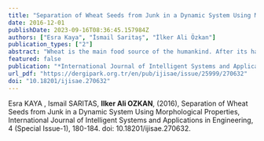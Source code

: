 ```yaml
---
title: "Separation of Wheat Seeds from Junk in a Dynamic System Using Morphological Properties"
date: 2016-12-01
publishDate: 2023-09-16T08:36:45.157984Z
authors: ["Esra Kaya", "İsmail Saritaş", "İlker Ali Özkan"]
publication_types: ["2"]
abstract: "Wheat is the main food source of the humankind. After its harvest, it goes through many procedures from its separation from chaff to its packaging. With the development in technology, many of these procedures are realized with automatic systems which saves the manufacturer the cost of labour, time and provides the customer with more quality food. One of the main concerns of quality food production is to provide a customer with the product in its purest form which means the product must be separated from all foreign matters. In this study, type-1252 durum wheat seeds have been separated from junk using the morphological properties of wheat seeds through the uncompressed video image taken with the camera Prosilica GT2000c. The main references for the quality measurement of wheat seeds are the shape and the dimensions of a wheat seed. Aiming for high quality wheat grain storage with no junk, this article has adopted various image processing techniques from image preprocessing to feature extraction. The image processing has been realized in a computer environment and the results show that the image processing is successful and the detection of wheat seeds from junk was accurate."
featured: false
publication: "*International Journal of Intelligent Systems and Applications in Engineering*"
url_pdf: "https://dergipark.org.tr/en/pub/ijisae/issue/25999/270632"
doi: "10.18201/ijisae.270632"
---
```

Esra KAYA , Ismail SARITAS, **Ilker Ali OZKAN**, (2016), Separation of Wheat Seeds from Junk in a Dynamic System Using Morphological Properties, International Journal of Intelligent Systems and Applications in Engineering, 4 (Special Issue-1), 180-184. doi: 10.18201/ijisae.270632.
